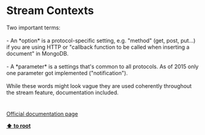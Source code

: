 # Stream Contexts




<div class="phpcode"><span class="html">
Two important terms: <br><br>- An *option* is a protocol-specific setting, e.g. &quot;method&quot; (get, post, put...) if you are using HTTP or &quot;callback function to be called when inserting a document&quot; in MongoDB.<br><br>- A *parameter* is a settings that&apos;s common to all protocols. As of 2015 only one parameter got implemented (&quot;notification&quot;).<br><br>While these words might look vague they are used coherently throughout the stream feature, documentation included.</span>
</div>
  

#

[Official documentation page](https://www.php.net/manual/en/stream.contexts.php)

**[⬆ to root](/)**